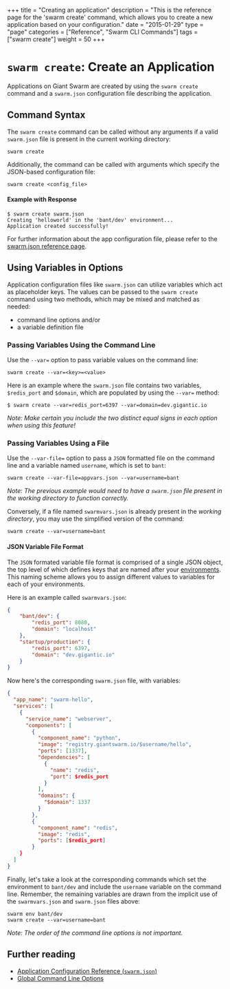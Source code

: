 +++
title = "Creating an application"
description = "This is the reference page for the 'swarm create' command, which allows you to create a new application based on your configuration."
date = "2015-01-29"
type = "page"
categories = ["Reference", "Swarm CLI Commands"]
tags = ["swarm create"]
weight = 50
+++

# `swarm create`: Create an Application

Applications on Giant Swarm are created by using the `swarm create` command and a `swarm.json` configuration file describing the application.

## Command Syntax

The `swarm create` command can be called without any arguments if a valid `swarm.json` file is present in the current working directory:

```nohighlight
swarm create
```

Additionally, the command can be called with arguments which specify the JSON-based configuration file:

```nohighlight
swarm create <config_file>
```

#### Example with Response
```nohighlight
$ swarm create swarm.json
Creating 'helloworld' in the 'bant/dev' environment...
Application created successfully!
```

For further information about the app configuration file, please refer to the [swarm.json reference page](/reference/swarm-json/).

<!-- TODO: Explain what this actually does in the background or alternatively link to the architecture overview article which explains this in more detail. -->

## Using Variables in Options
Application configuration files like `swarm.json` can utilize variables which act as placeholder keys. The values can be passed to the `swarm create` command using two methods, which may be mixed and matched as needed:

 * command line options and/or
 * a variable definition file

### Passing Variables Using the Command Line
Use the `--var=` option to pass variable values on the command line:

```nohighlight
swarm create --var=<key>=<value>
```

Here is an example where the `swarm.json` file contains two variables, `$redis_port` and `$domain`, which are populated by using the `--var=` method:

```nohighlight
$ swarm create --var=redis_port=6397 --var=domain=dev.gigantic.io
```

*Note: Make certain you include the two distinct equal signs in each option when using this feature!*

### Passing Variables Using a File
Use the `--var-file=` option to pass a `JSON` formatted file on the command line and a variable named `username`, which is set to `bant`:

```
swarm create --var-file=appvars.json --var=username=bant
```

*Note: The previous example would need to have a `swarm.json` file present in the working directory to function correctly.*

Conversely, if a file named `swarmvars.json` is already present in the *working directory*, you may use the simplified version of the command:

```
swarm create --var=username=bant
```

#### JSON Variable File Format
The `JSON` formated variable file format is comprised of a single JSON object, the top level of which defines keys that are named after your [environments](/reference/cli/env/). This naming scheme allows you to assign different values to variables for each of your environments.

Here is an example called `swarmvars.json`:

```json
{
    "bant/dev": {
        "redis_port": 8080,
        "domain": "localhost"
    },
    "startup/production": {
        "redis_port": 6397,
        "domain": "dev.gigantic.io"
    }
}
```

Now here's the corresponding `swarm.json` file, with variables:

```json
{
  "app_name": "swarm-hello",
  "services": [
    {
      "service_name": "webserver",
      "components": [
        {
          "component_name": "python",
          "image": "registry.giantswarm.io/$username/hello",
          "ports": [1337],
          "dependencies": [
            {
              "name": "redis",
              "port": $redis_port
            }
          ],
          "domains": {
            "$domain": 1337
          }
        },
        {
          "component_name": "redis",
          "image": "redis",
          "ports": [$redis_port]
        }
    }
  ]
}
```

Finally, let's take a look at the corresponding commands which set the environment to `bant/dev` and include the `username` variable on the command line. Remember, the remaining variables are drawn from the implicit use of the `swarmvars.json` and `swarm.json` files above:

```nohighlight
swarm env bant/dev
swarm create --var=username=bant
```

*Note: The order of the command line options is not important.*

## Further reading
* [Application Configuration Reference (`swarm.json`)](/reference/swarm-json/)
* [Global Command Line Options](/reference/cli/global-options/)
